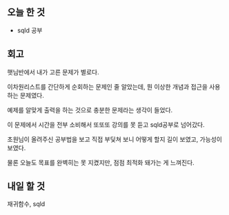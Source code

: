 ## 오늘 한 것
  - sqld 공부

## 회고
햇님반에서 내가 고른 문제가 별로다.

이차원리스트를 간단하게 순회하는 문제인 줄 알았는데, 뭔 이상한 개념과 접근을 사용하는 문제였다.

예제를 알맞게 출력을 하는 것으로 충분한 문제라는 생각이 들었다.

이 문제에서 시간을 전부 소비해서 또또또 강의를 못 듣고 sqld공부로 넘어갔다.

초원님이 올려주신 공부법을 보고 직접 부딫쳐 보니 어떻게 할지 길이 보였고, 가능성이 보였다.

물론 오늘도 목표를 완벽히는 못 지켰지만, 점점 최적화 돼가는 게 느껴진다. 

## 내일 할 것
재귀함수, sqld
